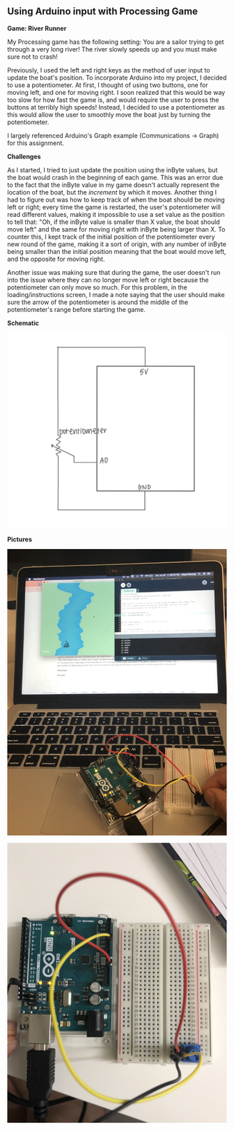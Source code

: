 ## Using Arduino input with Processing Game

**Game: River Runner**

My Processing game has the following setting: You are a sailor trying to get through a very long river! The river slowly speeds up and you must make sure not to crash!

Previously, I used the left and right keys as the method of user input to update the boat's position. To incorporate Arduino into my project, I decided to use a potentiometer. At first, I thought of using two buttons, one for moving left, and one for moving right. I soon realized that this would be way too slow for how fast the game is, and would require the user to press the buttons at terribly high speeds! Instead, I decided to use a potentiometer as this would allow the user to smoothly move the boat just by turning the potentiometer. 

I largely referenced Arduino's Graph example (Communications -> Graph) for this assignment.

**Challenges**

As I started, I tried to just update the position using the inByte values, but the boat would crash in the beginning of each game. This was an error due to the fact that the inByte value in my game doesn't actually represent the location of the boat, but the *increment* by which it moves. Another thing I had to figure out was how to keep track of when the boat should be moving left or right; every time the game is restarted, the user's potentiometer will read different values, making it impossible to use a set value as the position to tell that: "Oh, if the inByte value is smaller than X value, the boat should move left" and the same for moving right with inByte being larger than X. To counter this, I kept track of the initial position of the potentiometer every new round of the game, making it a sort of origin, with any number of inByte being smaller than the initial position meaning that the boat would move left, and the opposite for moving right. 

Another issue was making sure that during the game, the user doesn't run into the issue where they can no longer move left or right because the potentiometer can only move so much. For this problem, in the loading/instructions screen, I made a note saying that the user should make sure the arrow of the potentiometer is around the middle of the potentiometer's range before starting the game.

**Schematic**

![](schematicJuly29.jpeg)

**Pictures**

![](playingJuly29.jpg)

![](arduinoJuly29.jpg)
